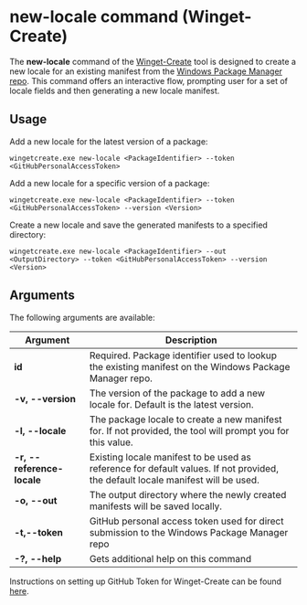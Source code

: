 # new-locale command (Winget-Create)

The **new-locale** command of the [Winget-Create](../README.md) tool is designed to create a new locale for an existing manifest from the [Windows Package Manager repo](https://docs.microsoft.com/windows/package-manager/). This command offers an interactive flow, prompting user for a set of locale fields and then generating a new locale manifest.

## Usage

Add a new locale for the latest version of a package:

`wingetcreate.exe new-locale <PackageIdentifier> --token <GitHubPersonalAccessToken>`

Add a new locale for a specific version of a package:

`wingetcreate.exe new-locale <PackageIdentifier> --token <GitHubPersonalAccessToken> --version <Version>`

Create a new locale and save the generated manifests to a specified directory:

`wingetcreate.exe new-locale <PackageIdentifier> --out <OutputDirectory> --token <GitHubPersonalAccessToken> --version <Version>`

## Arguments

The following arguments are available:

| Argument  | Description |
|--------------|-------------|
| **id** |  Required. Package identifier used to lookup the existing manifest on the Windows Package Manager repo.
| **-v, --version** |  The version of the package to add a new locale for. Default is the latest version.
| **-l, --locale** |  The package locale to create a new manifest for. If not provided, the tool will prompt you for this value.
| **-r, --reference-locale** | Existing locale manifest to be used as reference for default values. If not provided, the default locale manifest will be used.
| **-o, --out** |  The output directory where the newly created manifests will be saved locally.
| **-t,--token**  | GitHub personal access token used for direct submission to the Windows Package Manager repo |
| **-?, --help** |  Gets additional help on this command |

Instructions on setting up GitHub Token for Winget-Create can be found [here](../README.md#github-personal-access-token-classic-permissions).
